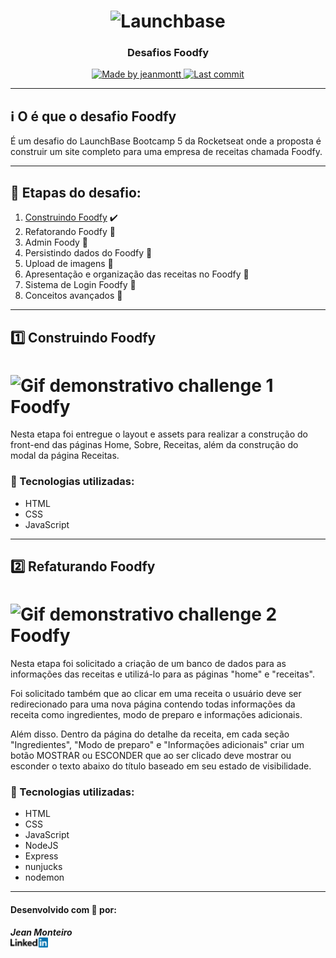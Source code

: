 <h1 align="center">
    <img alt="Launchbase" src="https://storage.googleapis.com/golden-wind/bootcamp-launchbase/logo.png" width="400px" />
</h1>

<h3 align="center">
  Desafios Foodfy
</h3>

<p align="center">

  <a href="https://github.com/jeanmontt">
    <img alt="Made by jeanmontt" src="https://img.shields.io/badge/made%20by-jeanmontt-blue">
  </a>

  <a href="https://github.com/jeanmontt/foodfy/commits/master" >
    <img alt="Last commit" src="https://img.shields.io/github/last-commit/jeanmontt/foodfy">
  </a>

</p>

---

## ℹ️ O é que o desafio Foodfy

É um desafio do LaunchBase Bootcamp 5 da Rocketseat onde a proposta é construir um site completo para uma empresa de receitas chamada Foodfy.

---

## 📑️ Etapas do desafio:

1. [Construindo Foodfy](#) ✔️
2. Refatorando Foodfy 🚧️
3. Admin Foody 🚧️
4. Persistindo dados do Foodfy 🚧️
5. Upload de imagens 🚧️
6. Apresentação e organização das receitas no Foodfy 🚧️
7. Sistema de Login Foodfy 🚧️
8. Conceitos avançados 🚧️

---

## 1️⃣️ Construindo Foodfy

<h1>
<img src="public/assets/foodfy1.gif" alt="Gif demonstrativo challenge 1 Foodfy">
</h1>

Nesta etapa foi entregue o layout e assets para realizar a construção do front-end das páginas Home, Sobre, Receitas, além da construção do modal da página Receitas.

### 🚀️ Tecnologias utilizadas:

- HTML
- CSS
- JavaScript

---

## 2️⃣️ Refaturando Foodfy

<h1>
<img src="public/assets/foodfy2.gif" alt="Gif demonstrativo challenge 2 Foodfy">
</h1>

Nesta etapa foi solicitado a criação de um banco de dados para as informações das receitas e utilizá-lo para as páginas "home" e "receitas".

Foi solicitado também que ao clicar em uma receita o usuário deve ser redirecionado para uma nova página contendo todas informações da receita como ingredientes, modo de preparo e informações adicionais.

Além disso. Dentro da página do detalhe da receita, em cada seção "Ingredientes", "Modo de preparo" e "Informações adicionais" criar um botão MOSTRAR ou ESCONDER que ao ser clicado deve mostrar ou esconder o texto abaixo do título baseado em seu estado de visibilidade.

### 🚀️ Tecnologias utilizadas:

- HTML
- CSS
- JavaScript
- NodeJS
- Express
- nunjucks
- nodemon

---

#### Desenvolvido com 💙️ por:

***Jean Monteiro*** 
<br/> 
<a href="https://www.linkedin.com/in/jeanmont/">
<img src="https://raw.githubusercontent.com/jeanmontt/NLW-1.0/master/public/assets/linkedin.png">
</a>